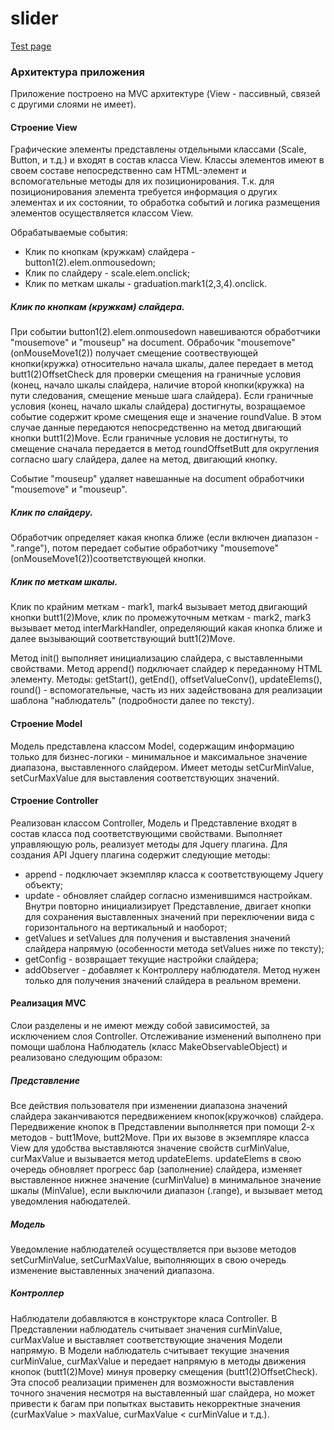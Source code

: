 # slider
<a href = "https://nirall.github.io/slider/dist/test">Test page</a> 

### Архитектура приложения

Приложение построено на MVC архитектуре (View - пассивный, связей с другими слоями не имеет).

#### Строение View
Графические элементы представлены отдельными классами (Scale, Button, и т.д.) и входят в состав класса View. Классы элементов имеют в своем составе непосредственно сам HTML-элемент и вспомогательные методы для их позиционирования. Т.к. для позиционирования элемента требуется информация о других элементах и их состоянии, то обработка событий и логика размещения элементов осуществляется классом View.

Обрабатываемые события:
- Клик по кнопкам (кружкам) слайдера - button1(2).elem.onmousedown;
- Клик по слайдеру - scale.elem.onclick;
- Клик по меткам шкалы - graduation.mark1(2,3,4).onclick.

##### Клик по кнопкам (кружкам) слайдера.
При событии button1(2).elem.onmousedown навешиваются обработчики "mousemove" и "mouseup" на document.
Обрабочик "mousemove" (onMouseMove1(2)) получает смещение соотвествующей кнопки(кружка) относительно начала шкалы, далее передает в метод butt1(2)OffsetCheck для проверки смещения на граничные условия (конец, начало шкалы слайдера, наличие второй кнопки(кружка) на пути следования, смещение меньше шага слайдера). Если граничные условия (конец, начало шкалы слайдера) достигнуты, возращаемое событие содержит кроме смещения еще и значение roundValue. В этом случае данные передаются непосредственно на метод двигающий кнопки butt1(2)Move. Если граничные условия не достигнуты, то смещение сначала передается в метод roundOffsetButt для округления согласно шагу слайдера, далее на метод, двигающий кнопку.

Событие "mouseup" удаляет навешанные на document обработчики "mousemove" и "mouseup".

##### Клик по слайдеру.
Обработчик определяет какая кнопка ближе (если включен диапазон - ".range"), потом передает событие обработчику "mousemove" (onMouseMove1(2))соответствующей кнопки.

##### Клик по меткам шкалы.
Клик по крайним меткам - mark1, mark4 вызывает метод двигающий кнопки butt1(2)Move, клик по промежуточным меткам - mark2, mark3 вызывает метод interMarkHandler, определяющий какая кнопка ближе и далее вызывающий соответствующий butt1(2)Move.

Метод init() выполняет инициализацию слайдера, с выставленными свойствами. Метод append() подключает слайдер к переданному HTML элементу.
Методы: getStart(), getEnd(), offsetValueConv(), updateElems(), round() - вспомогательные, часть из них задействована для реализации шаблона "наблюдатель" (подробности далее по тексту).

#### Строение Model
Модель представлена классом Model, содержащим информацию только для бизнес-логики - минимальное и максимальное значение диапазона, выставленного слайдером. Имеет методы setCurMinValue, setCurMaxValue для выставления соответствующих значений.

#### Строение Controller
Реализован классом Controller, Модель и Представление входят в состав класса под соответствующими свойствами.
Выполняет управляющую роль, реализует методы для Jquery плагина.
Для создания API Jquery плагина содержит следующие методы:
- append - подключает экземпляр класса к соответствующему Jquery объекту;
- update - обновляет слайдер согласно изменившимся настройкам. Внутри повторно инициализирует Представление, двигает кнопки для сохранения выставленных значений при переключении вида с горизонтального на вертикальный и наоборот;
- getValues и setValues для получения и выставления значений слайдера напрямую (особенности метода setValues ниже по тексту);
- getConfig - возвращает текущие настройки слайдера;
- addObserver - добавляет к Контроллеру наблюдателя. Метод нужен только для получения значений слайдера в реальном времени.

#### Реализация MVC
Слои разделены и не имеют между собой зависимостей, за исключением слоя Controller. Отслеживание изменений выполнено при помощи шаблона Наблюдатель (класс MakeObservableObject) и реализовано следующим образом:

##### Представление
Все действия пользователя при изменении диапазона значений слайдера заканчиваются передвижением кнопок(кружочков) слайдера. Передвижение кнопок в Представлении выполняется при помощи 2-х методов - butt1Move, butt2Move. При их вызове в экземпляре класса View для удобства выставляются значение свойств curMinValue, curMaxValue и вызывается метод updateElems. updateElems в свою очередь обновляет прогресс бар (заполнение) слайдера, изменяет выставленное нижнее значение (curMinValue) в минимальное значение шкалы (MinValue), если выключили диапазон (.range),  и вызывает метод уведомления набюдателей.

##### Модель
Уведомление наблюдателей осуществляется при вызове методов setCurMinValue, setCurMaxValue, выполняющих в свою очередь изменение выставленных значений диапазона.

##### Контроллер
Наблюдатели добавляются в конструкторе класа Controller. В Представлении наблюдатель считывает значения curMinValue, curMaxValue и выставляет соответствующие значения Модели напрямую. В Модели наблюдатель считывает текущие значения curMinValue, curMaxValue и передает напрямую в методы движения кнопок (butt1(2)Move) минуя проверку смещения (butt1(2)OffsetCheck). Эта способ реализации применен для возможности выставления точного значения несмотря на выставленный шаг слайдера, но может привести к багам при попытках выставить некорректные значения (curMaxValue > maxValue, curMaxValue < curMinValue и т.д.).
